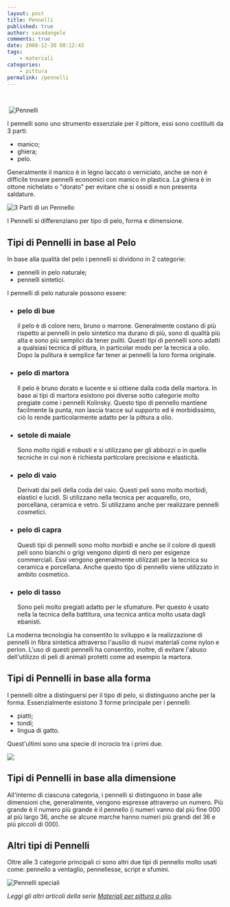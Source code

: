 ```yaml
---
layout: post
title: Pennelli
published: true
author: sasadangelo
comments: true
date: 2008-12-30 08:12:43
tags:
    - materiali
categories:
    - pittura
permalink: /pennelli
---
```

&nbsp;

 ![Pennelli](https://www.disegnoepittura.it/wp-content/uploads/pennello.jpg "Pennelli")

I pennelli sono uno strumento essenziale per il pittore, essi sono costituiti da 3 parti:

- manico;
- ghiera;
- pelo.

Generalmente il manico è in legno laccato o verniciato, anche se non è difficile trovare pennelli economici con manico in plastica. La ghiera è in ottone nichelato o "dorato" per evitare che si ossidi e non presenta saldature.

![3 Parti di un Pennello](https://www.disegnoepittura.it/wp-content/uploads/pennello1.jpg "3 Parti di un Pennello")

I Pennelli si differenziano per tipo di pelo, forma e dimensione.

## Tipi di Pennelli in base al Pelo

In base alla qualità del pelo i pennelli si dividono in 2 categorie:

- pennelli in pelo naturale;
- pennelli sintetici.

I pennelli di pelo naturale possono essere:

- ### pelo di bue
    
    il pelo è di colore nero, bruno o marrone. Generalmente costano di più rispetto ai pennelli in pelo sintetico ma durano di più, sono di qualità più alta e sono più semplici da tener puliti. Questi tipi di pennelli sono adatti a qualsiasi tecnica di pittura, in particolar modo per la tecnica a olio. Dopo la pulitura è semplice far tener ai pennelli la loro forma originale.
- ### pelo di martora
    
    Il pelo è bruno dorato e lucente e si ottiene dalla coda della martora. In base ai tipi di martora esistono poi diverse sotto categorie molto pregiate come i pennelli Kolinsky. Questo tipo di pennello mantiene facilmente la punta, non lascia tracce sul supporto ed è morbidissimo, ciò lo rende particolarmente adatto per la pittura a olio.
- ### setole di maiale
    
    Sono molto rigidi e robusti e si utilizzano per gli abbozzi o in quelle tecniche in cui non è richiesta particolare precisione e elasticità.
- ### pelo di vaio
    
    Derivati dai peli della coda del vaio. Questi peli sono molto morbidi, elastici e lucidi. Si utilizzano nella tecnica per acquarello, oro, porcellana, ceramica e vetro. Si utilizzano anche per realizzare pennelli cosmetici.
- ### pelo di capra
    
    Questi tipi di pennelli sono molto morbidi e anche se il colore di questi peli sono bianchi o grigi vengono dipinti di nero per esigenze commerciali. Essi vengono generalmente utilizzati per la tecnica su ceramica e porcellana. Anche questo tipo di pennello viene utilizzato in ambito cosmetico.
- ### pelo di tasso
    
    Sono peli molto pregiati adatto per le sfumature. Per questo è usato nella la tecnica della battitura, una tecnica antica molto usata dagli ebanisti.

La moderna tecnologia ha consentito lo sviluppo e la realizzazione di pennelli in fibra sintetica attraverso l'ausilio di nuovi materiali come nylon e perlon. L'uso di questi pennelli ha consentito, inoltre, di evitare l'abuso dell'utilizzo di peli di animali protetti come ad esempio la martora.

## Tipi di Pennelli in base alla forma

I pennelli oltre a distinguersi per il tipo di pelo, si distinguono anche per la forma. Essenzialmente esistono 3 forme principale per i pennelli:

- piatti;
- tondi;
- lingua di gatto.

Quest'ultimi sono una specie di incrocio tra i primi due.

![](https://www.disegnoepittura.it/wp-content/uploads/pennello12.jpg)

## Tipi di Pennelli in base alla dimensione

All'interno di ciascuna categoria, i pennelli si distinguono in base alle dimensioni che, generalmente, vengono espresse attraverso un numero. Più grande è il numero più grande è il pennello (i numeri vanno dal più fine 000 al più largo 36, anche se alcune marche hanno numeri più grandi del 36 e più piccoli di 000).

## Altri tipi di Pennelli

Oltre alle 3 categorie principali ci sono altri due tipi di pennello molto usati come: pennello a ventaglio, pennellesse, script e sfumini.

![Pennelli speciali](https://www.disegnoepittura.it/wp-content/uploads/Fig-12-Pennelli-Speciali-450.jpg "Pennelli speciali")

_Leggi gli altri articoli della serie [Materiali per pittura a olio](/materiali-per-pittura-ad-olio/ "Materiali per pittura ad olio")._
